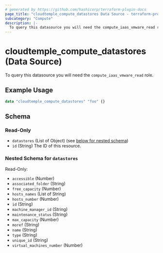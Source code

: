 ```yaml
---
# generated by https://github.com/hashicorp/terraform-plugin-docs
page_title: "cloudtemple_compute_datastores Data Source - terraform-provider-cloudtemple"
subcategory: "Compute"
description: |-
  To query this datasource you will need the compute_iaas_vmware_read role.
---
```


# cloudtemple_compute_datastores (Data Source)

To query this datasource you will need the `compute_iaas_vmware_read` role.

## Example Usage

```terraform
data "cloudtemple_compute_datastores" "foo" {}
```

<!-- schema generated by tfplugindocs -->
## Schema

### Read-Only

- `datastores` (List of Object) (see [below for nested schema](#nestedatt--datastores))
- `id` (String) The ID of this resource.

<a id="nestedatt--datastores"></a>
### Nested Schema for `datastores`

Read-Only:

- `accessible` (Number)
- `associated_folder` (String)
- `free_capacity` (Number)
- `hosts_names` (List of String)
- `hosts_number` (Number)
- `id` (String)
- `machine_manager_id` (String)
- `maintenance_status` (String)
- `max_capacity` (Number)
- `moref` (String)
- `name` (String)
- `type` (String)
- `unique_id` (String)
- `virtual_machines_number` (Number)


